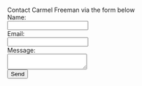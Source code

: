 <br>
Contact Carmel Freeman via the form below

<form action="https://formspree.io/xbjzleor" method="POST">
  <label for="name">Name:</label><br>
  <input type="text" name="name" width=100><br>
  <label for="email">Email:</label><br>
  <input type="email" name="_replyto"><br>
  <label for="message">Message:</label><br>
  <textarea name="message"></textarea>
  <br>
  <button type="submit">Send</button>
</form>